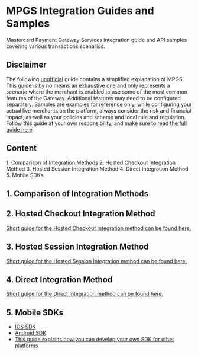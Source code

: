 # MPGS Integration Guides and Samples
Mastercard Payment Gateway Services integration guide and API samples covering various transactions scenarios.

## Disclaimer
The following <ins>unofficial</ins> guide contains a simplified explanation of MPGS. This guide is by no means an exhaustive one and only represents a scenario where the merchant is enabled to use some of the most common features of the Gateway. Additional features may need to be configured separately. Samples are examples for reference only, while configuring your actual live merchants on the platform, always consider the risk and financial impact, as well as your policies and scheme and local rule and regulation. Follow this guide at your own responsibility, and make sure to read [the full guide here](https://ap-gateway.mastercard.com/api/documentation/integrationGuidelines/index.html?locale=en_US).

## Content
[1. Comparison of Integration Methods](#1.-Comparison-of-Integration-Methods)
2. Hosted Checkout Integration Method
3. Hosted Session Integration Method
4. Direct Integration Method
5. Mobile SDKs

## 1. Comparison of Integration Methods


## 2. Hosted Checkout Integration Method
[Short guide for the Hosted Checkout Integration method can be found here.]()

## 3. Hosted Session Integration Method
[Short guide for the Hosted Session Integration method can be found here.]()

## 4. Direct Integration Method
[Short guide for the Direct Integration method can be found here.]()

## 5. Mobile SDKs
- [IOS SDK](https://github.com/Mastercard-Gateway/gateway-ios-sdk)
- [Android SDK](https://github.com/Mastercard-Gateway/gateway-android-sdk)
- [This guide explains how you can develop your own SDK for other platforms]()

